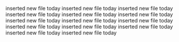inserted new file today
inserted new file today
inserted new file today
inserted new file today
inserted new file today
inserted new file today
inserted new file today
inserted new file today
inserted new file today
inserted new file today
inserted new file today
inserted new file today
inserted new file today
inserted new file today
